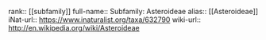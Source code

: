 

rank:: [[subfamily]]
full-name:: Subfamily: Asteroideae
alias:: [[Asteroideae]]
iNat-url:: https://www.inaturalist.org/taxa/632790
wiki-url:: http://en.wikipedia.org/wiki/Asteroideae